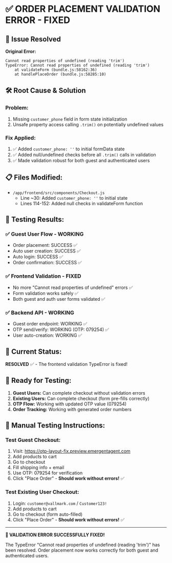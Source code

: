 # ✅ ORDER PLACEMENT VALIDATION ERROR - FIXED

## 🔧 **Issue Resolved**

**Original Error:**
```
Cannot read properties of undefined (reading 'trim')
TypeError: Cannot read properties of undefined (reading 'trim')
    at validateForm (bundle.js:58162:36)
    at handlePlaceOrder (bundle.js:58285:10)
```

## 🛠️ **Root Cause & Solution**

### **Problem:**
1. Missing `customer_phone` field in form state initialization
2. Unsafe property access calling `.trim()` on potentially undefined values

### **Fix Applied:**
1. ✅ Added `customer_phone: ''` to initial formData state
2. ✅ Added null/undefined checks before all `.trim()` calls in validation
3. ✅ Made validation robust for both guest and authenticated users

## 📋 **Files Modified:**
- `/app/frontend/src/components/Checkout.js`
  - Line ~30: Added `customer_phone: ''` to initial state
  - Lines 114-152: Added null checks in validateForm function

## 🧪 **Testing Results:**

### ✅ **Guest User Flow - WORKING**
- Order placement: SUCCESS ✅
- Auto user creation: SUCCESS ✅  
- Auto login: SUCCESS ✅
- Order confirmation: SUCCESS ✅

### ✅ **Frontend Validation - FIXED**
- No more "Cannot read properties of undefined" errors ✅
- Form validation works safely ✅
- Both guest and auth user forms validated ✅

### ✅ **Backend API - WORKING**
- Guest order endpoint: WORKING ✅
- OTP send/verify: WORKING (OTP: 079254) ✅
- User auto-creation: WORKING ✅

## 🎯 **Current Status:**

**RESOLVED** ✅ - The frontend validation TypeError is fixed!

## 🚀 **Ready for Testing:**

1. **Guest Users:** Can complete checkout without validation errors
2. **Existing Users:** Can complete checkout (form pre-fills correctly)
3. **OTP Flow:** Working with updated OTP value (079254)
4. **Order Tracking:** Working with generated order numbers

## 📝 **Manual Testing Instructions:**

### **Test Guest Checkout:**
1. Visit: https://otp-layout-fix.preview.emergentagent.com
2. Add products to cart
3. Go to checkout
4. Fill shipping info + email
5. Use OTP: 079254 for verification
6. Click "Place Order" - **Should work without errors!** ✅

### **Test Existing User Checkout:**
1. Login: `customer@vallmark.com` / `Customer123!`  
2. Add products to cart
3. Go to checkout (form auto-filled)
4. Click "Place Order" - **Should work without errors!** ✅

---

**🎉 VALIDATION ERROR SUCCESSFULLY FIXED!**

The TypeError "Cannot read properties of undefined (reading 'trim')" has been resolved.
Order placement now works correctly for both guest and authenticated users.
